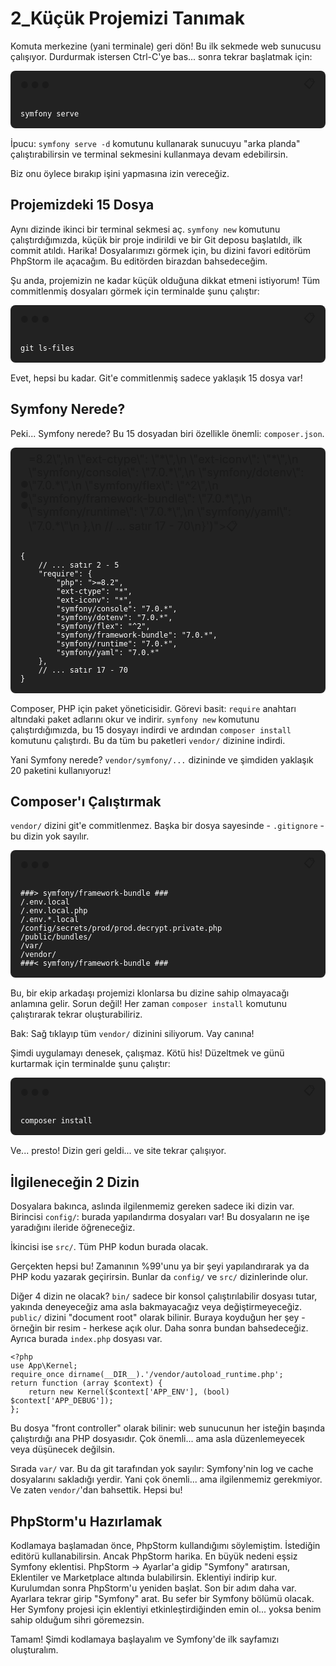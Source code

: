 # 2_Küçük Projemizi Tanımak

Komuta merkezine (yani terminale) geri dön! Bu ilk sekmede web sunucusu çalışıyor. Durdurmak istersen Ctrl-C'ye bas... sonra tekrar başlatmak için:

<div class="terminal-wrapper bg-black-4 rounded-t" style="background:#222; border-radius:8px; margin-bottom:16px;">
  <div class="flex justify-between py-1 px-3" style="display:flex; justify-content:space-between; align-items:center; padding:8px 16px;">
    <div class="terminal-controls">
      <span>●</span>
      <span>●</span>
      <span>●</span>
    </div>
    <div class="terminal-copy js-activate-clipboard">
      <span class="fa fa-clipboard text-white" title="Copy Code" style="cursor:pointer; font-size:18px;" onclick="navigator.clipboard.writeText('symfony serve')">📋</span>
      <span class="js-copy-button-text"></span>
    </div>
  </div>
  <div class="js-copy-clipboard-target">
    <pre class="notranslate" style="color:#fff; margin:0; padding:16px;"><code class="language-bash">symfony serve</code></pre>
  </div>
</div>

İpucu: `symfony serve -d` komutunu kullanarak sunucuyu "arka planda" çalıştırabilirsin ve terminal sekmesini kullanmaya devam edebilirsin.

Biz onu öylece bırakıp işini yapmasına izin vereceğiz.

## Projemizdeki 15 Dosya

Aynı dizinde ikinci bir terminal sekmesi aç. `symfony new` komutunu çalıştırdığımızda, küçük bir proje indirildi ve bir Git deposu başlatıldı, ilk commit atıldı. Harika! Dosyalarımızı görmek için, bu dizini favori editörüm PhpStorm ile açacağım. Bu editörden birazdan bahsedeceğim.

Şu anda, projemizin ne kadar küçük olduğuna dikkat etmeni istiyorum! Tüm commitlenmiş dosyaları görmek için terminalde şunu çalıştır:

<div class="terminal-wrapper bg-black-4 rounded-t" style="background:#222; border-radius:8px; margin-bottom:16px;">
  <div class="flex justify-between py-1 px-3" style="display:flex; justify-content:space-between; align-items:center; padding:8px 16px;">
    <div class="terminal-controls">
      <span>●</span>
      <span>●</span>
      <span>●</span>
    </div>
    <div class="terminal-copy js-activate-clipboard">
      <span class="fa fa-clipboard text-white" title="Copy Code" style="cursor:pointer; font-size:18px;" onclick="navigator.clipboard.writeText('git ls-files')">📋</span>
      <span class="js-copy-button-text"></span>
    </div>
  </div>
  <div class="js-copy-clipboard-target">
    <pre class="notranslate" style="color:#fff; margin:0; padding:16px;"><code class="language-bash">git ls-files</code></pre>
  </div>
</div>

Evet, hepsi bu kadar. Git'e commitlenmiş sadece yaklaşık 15 dosya var!

## Symfony Nerede?

Peki... Symfony nerede? Bu 15 dosyadan biri özellikle önemli: `composer.json`.

<div class="terminal-wrapper bg-black-4 rounded-t" style="background:#222; border-radius:8px; margin-bottom:16px;">
  <div class="flex justify-between py-1 px-3" style="display:flex; justify-content:space-between; align-items:center; padding:8px 16px;">
    <div class="terminal-controls">
      <span>●</span>
      <span>●</span>
      <span>●</span>
    </div>
    <div class="terminal-copy js-activate-clipboard">
      <span class="fa fa-clipboard text-white" title="Copy Code" style="cursor:pointer; font-size:18px;" onclick="navigator.clipboard.writeText('{\n    // ... satır 2 - 5\n    \"require\": {\n        \"php\": \">=8.2\",\n        \"ext-ctype\": \"*\",\n        \"ext-iconv\": \"*\",\n        \"symfony/console\": \"7.0.*\",\n        \"symfony/dotenv\": \"7.0.*\",\n        \"symfony/flex\": \"^2\",\n        \"symfony/framework-bundle\": \"7.0.*\",\n        \"symfony/runtime\": \"7.0.*\",\n        \"symfony/yaml\": \"7.0.*\"\n    },\n    // ... satır 17 - 70\n}')">📋</span>
      <span class="js-copy-button-text"></span>
    </div>
  </div>
  <div class="js-copy-clipboard-target">
    <pre class="notranslate" style="color:#fff; margin:0; padding:16px;"><code class="language-json">{
    // ... satır 2 - 5
    "require": {
        "php": ">=8.2",
        "ext-ctype": "*",
        "ext-iconv": "*",
        "symfony/console": "7.0.*",
        "symfony/dotenv": "7.0.*",
        "symfony/flex": "^2",
        "symfony/framework-bundle": "7.0.*",
        "symfony/runtime": "7.0.*",
        "symfony/yaml": "7.0.*"
    },
    // ... satır 17 - 70
}</code></pre>
  </div>
</div>

Composer, PHP için paket yöneticisidir. Görevi basit: `require` anahtarı altındaki paket adlarını okur ve indirir. `symfony new` komutunu çalıştırdığımızda, bu 15 dosyayı indirdi ve ardından `composer install` komutunu çalıştırdı. Bu da tüm bu paketleri `vendor/` dizinine indirdi.

Yani Symfony nerede? `vendor/symfony/...` dizininde ve şimdiden yaklaşık 20 paketini kullanıyoruz!

## Composer'ı Çalıştırmak

`vendor/` dizini git'e commitlenmez. Başka bir dosya sayesinde - `.gitignore` - bu dizin yok sayılır.

<div class="terminal-wrapper bg-black-4 rounded-t" style="background:#222; border-radius:8px; margin-bottom:16px;">
  <div class="flex justify-between py-1 px-3" style="display:flex; justify-content:space-between; align-items:center; padding:8px 16px;">
    <div class="terminal-controls">
      <span>●</span>
      <span>●</span>
      <span>●</span>
    </div>
    <div class="terminal-copy js-activate-clipboard">
      <span class="fa fa-clipboard text-white" title="Copy Code" style="cursor:pointer; font-size:18px;" onclick="navigator.clipboard.writeText('###> symfony/framework-bundle ###\n/.env.local\n/.env.local.php\n/.env.*.local\n/config/secrets/prod/prod.decrypt.private.php\n/public/bundles/\n/var/\n/vendor/\n###< symfony/framework-bundle ###')">📋</span>
      <span class="js-copy-button-text"></span>
    </div>
  </div>
  <div class="js-copy-clipboard-target">
    <pre class="notranslate" style="color:#fff; margin:0; padding:16px;"><code class="language-bash">###> symfony/framework-bundle ###
/.env.local
/.env.local.php
/.env.*.local
/config/secrets/prod/prod.decrypt.private.php
/public/bundles/
/var/
/vendor/
###< symfony/framework-bundle ###</code></pre>
  </div>
</div>

Bu, bir ekip arkadaşı projemizi klonlarsa bu dizine sahip olmayacağı anlamına gelir. Sorun değil! Her zaman `composer install` komutunu çalıştırarak tekrar oluşturabiliriz.

Bak: Sağ tıklayıp tüm `vendor/` dizinini siliyorum. Vay canına!

Şimdi uygulamayı denesek, çalışmaz. Kötü his! Düzeltmek ve günü kurtarmak için terminalde şunu çalıştır:

<div class="terminal-wrapper bg-black-4 rounded-t" style="background:#222; border-radius:8px; margin-bottom:16px;">
  <div class="flex justify-between py-1 px-3" style="display:flex; justify-content:space-between; align-items:center; padding:8px 16px;">
    <div class="terminal-controls">
      <span>●</span>
      <span>●</span>
      <span>●</span>
    </div>
    <div class="terminal-copy js-activate-clipboard">
      <span class="fa fa-clipboard text-white" title="Copy Code" style="cursor:pointer; font-size:18px;" onclick="navigator.clipboard.writeText('composer install')">📋</span>
      <span class="js-copy-button-text"></span>
    </div>
  </div>
  <div class="js-copy-clipboard-target">
    <pre class="notranslate" style="color:#fff; margin:0; padding:16px;"><code class="language-bash">composer install</code></pre>
  </div>
</div>

Ve... presto! Dizin geri geldi... ve site tekrar çalışıyor.

## İlgileneceğin 2 Dizin

Dosyalara bakınca, aslında ilgilenmemiz gereken sadece iki dizin var. Birincisi `config/`: burada yapılandırma dosyaları var! Bu dosyaların ne işe yaradığını ileride öğreneceğiz.

İkincisi ise `src/`. Tüm PHP kodun burada olacak.

Gerçekten hepsi bu! Zamanının %99'unu ya bir şeyi yapılandırarak ya da PHP kodu yazarak geçirirsin. Bunlar da `config/` ve `src/` dizinlerinde olur.

Diğer 4 dizin ne olacak? `bin/` sadece bir konsol çalıştırılabilir dosyası tutar, yakında deneyeceğiz ama asla bakmayacağız veya değiştirmeyeceğiz. `public/` dizini "document root" olarak bilinir. Buraya koyduğun her şey - örneğin bir resim - herkese açık olur. Daha sonra bundan bahsedeceğiz. Ayrıca burada `index.php` dosyası var.

```
<?php
use App\Kernel;
require_once dirname(__DIR__).'/vendor/autoload_runtime.php';
return function (array $context) {
    return new Kernel($context['APP_ENV'], (bool) $context['APP_DEBUG']);
};
```

Bu dosya "front controller" olarak bilinir: web sunucunun her isteğin başında çalıştırdığı ana PHP dosyasıdır. Çok önemli... ama asla düzenlemeyecek veya düşünecek değilsin.

Sırada `var/` var. Bu da git tarafından yok sayılır: Symfony'nin log ve cache dosyalarını sakladığı yerdir. Yani çok önemli... ama ilgilenmemiz gerekmiyor. Ve zaten `vendor/`'dan bahsettik. Hepsi bu!

## PhpStorm'u Hazırlamak

Kodlamaya başlamadan önce, PhpStorm kullandığımı söylemiştim. İstediğin editörü kullanabilirsin. Ancak PhpStorm harika. En büyük nedeni eşsiz Symfony eklentisi. PhpStorm -> Ayarlar'a gidip "Symfony" aratırsan, Eklentiler ve Marketplace altında bulabilirsin. Eklentiyi indirip kur. Kurulumdan sonra PhpStorm'u yeniden başlat. Son bir adım daha var. Ayarlara tekrar girip "Symfony" arat. Bu sefer bir Symfony bölümü olacak. Her Symfony projesi için eklentiyi etkinleştirdiğinden emin ol... yoksa benim sahip olduğum sihri göremezsin.

Tamam! Şimdi kodlamaya başlayalım ve Symfony'de ilk sayfamızı oluşturalım.
